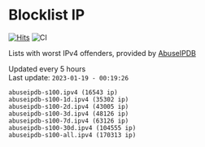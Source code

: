 # Blocklist IP

[![Hits](https://hits.seeyoufarm.com/api/count/incr/badge.svg?url=https%3A%2F%2Fgithub.com%2Fborestad%2Fblocklist-ip%2F&count_bg=%2379C83D&title_bg=%23555555&icon=&icon_color=%23E7E7E7&title=hits&edge_flat=false)](https://hits.seeyoufarm.com)  ![CI](https://img.shields.io/github/workflow/status/borestad/blocklist-ip/CI?style=flat-square)

Lists with worst IPv4 offenders, provided by [AbuseIPDB](https://www.abuseipdb.com/)

<!-- FOOTER-PLACEHOLDER -->
Updated every 5 hours<br>
Last update: `2023-01-19 - 00:19:26`
```
abuseipdb-s100.ipv4 (16543 ip)
abuseipdb-s100-1d.ipv4 (35302 ip)
abuseipdb-s100-2d.ipv4 (43005 ip)
abuseipdb-s100-3d.ipv4 (48126 ip)
abuseipdb-s100-7d.ipv4 (63126 ip)
abuseipdb-s100-30d.ipv4 (104555 ip)
abuseipdb-s100-all.ipv4 (170313 ip)
```
